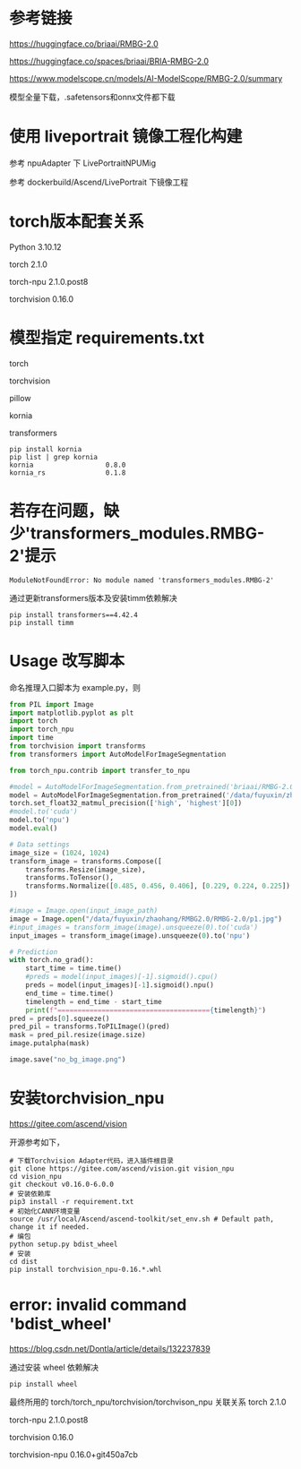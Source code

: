# 参考链接
https://huggingface.co/briaai/RMBG-2.0

https://huggingface.co/spaces/briaai/BRIA-RMBG-2.0

https://www.modelscope.cn/models/AI-ModelScope/RMBG-2.0/summary

模型全量下载，.safetensors和onnx文件都下载

# 使用 liveportrait 镜像工程化构建
参考 npuAdapter 下 LivePortraitNPUMig

参考 dockerbuild/Ascend/LivePortrait 下镜像工程

# torch版本配套关系
Python 3.10.12

torch                  2.1.0

torch-npu              2.1.0.post8

torchvision            0.16.0

# 模型指定 requirements.txt
torch

torchvision

pillow

kornia

transformers

```shell
pip install kornia
pip list | grep kornia
kornia                  0.8.0
kornia_rs               0.1.8
```

# 若存在问题，缺少'transformers_modules.RMBG-2'提示
```shell
ModuleNotFoundError: No module named 'transformers_modules.RMBG-2'
```
通过更新transformers版本及安装timm依赖解决
```shell
pip install transformers==4.42.4
pip install timm
```

# Usage 改写脚本
命名推理入口脚本为 example.py，则
```python
from PIL import Image
import matplotlib.pyplot as plt
import torch
import torch_npu
import time
from torchvision import transforms
from transformers import AutoModelForImageSegmentation

from torch_npu.contrib import transfer_to_npu

#model = AutoModelForImageSegmentation.from_pretrained('briaai/RMBG-2.0', trust_remote_code=True)
model = AutoModelForImageSegmentation.from_pretrained('/data/fuyuxin/zhaohang/RMBG2.0/RMBG-2.0', trust_remote_code=True)
torch.set_float32_matmul_precision(['high', 'highest'][0])
#model.to('cuda')
model.to('npu')
model.eval()

# Data settings
image_size = (1024, 1024)
transform_image = transforms.Compose([
    transforms.Resize(image_size),
    transforms.ToTensor(),
    transforms.Normalize([0.485, 0.456, 0.406], [0.229, 0.224, 0.225])
])

#image = Image.open(input_image_path)
image = Image.open("/data/fuyuxin/zhaohang/RMBG2.0/RMBG-2.0/p1.jpg")
#input_images = transform_image(image).unsqueeze(0).to('cuda')
input_images = transform_image(image).unsqueeze(0).to('npu')

# Prediction
with torch.no_grad():
    start_time = time.time()
    #preds = model(input_images)[-1].sigmoid().cpu()
    preds = model(input_images)[-1].sigmoid().npu()
    end_time = time.time()
    timelength = end_time - start_time
    print(f"======================================{timelength}")
pred = preds[0].squeeze()
pred_pil = transforms.ToPILImage()(pred)
mask = pred_pil.resize(image.size)
image.putalpha(mask)

image.save("no_bg_image.png")
```

# 安装torchvision_npu
https://gitee.com/ascend/vision

开源参考如下，
```shell
# 下载Torchvision Adapter代码，进入插件根目录
git clone https://gitee.com/ascend/vision.git vision_npu
cd vision_npu
git checkout v0.16.0-6.0.0
# 安装依赖库
pip3 install -r requirement.txt
# 初始化CANN环境变量
source /usr/local/Ascend/ascend-toolkit/set_env.sh # Default path, change it if needed.
# 编包
python setup.py bdist_wheel
# 安装
cd dist
pip install torchvision_npu-0.16.*.whl
```

# error: invalid command 'bdist_wheel'
https://blog.csdn.net/Dontla/article/details/132237839

通过安装 wheel 依赖解决
```shell
pip install wheel
```

最终所用的 torch/torch_npu/torchvision/torchvison_npu 关联关系
torch                  2.1.0

torch-npu              2.1.0.post8

torchvision            0.16.0

torchvision-npu        0.16.0+git450a7cb

